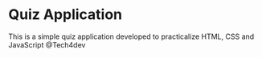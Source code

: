 # Quiz Application 

This is a simple quiz application developed to practicalize HTML, CSS and JavaScript @Tech4dev
